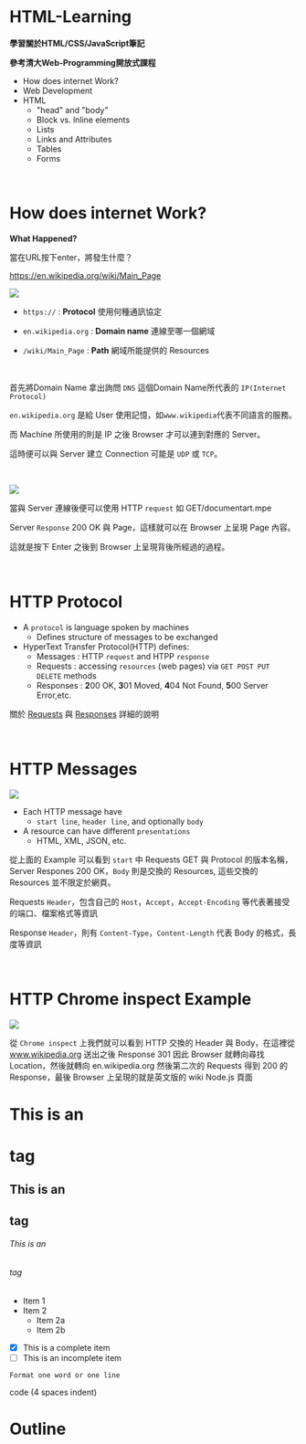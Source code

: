 # HTML-Learning

**學習關於HTML/CSS/JavaScript筆記**

**參考清大Web-Programming開放式課程**

* How does internet Work?
* Web Development
* HTML
  * "head" and "body"
  * Block vs. lnline elements
  * Lists
  * Links and Attributes
  * Tables
  * Forms

<br>

# How does internet Work?

**What Happened?**

當在URL按下enter，將發生什麼？

https://en.wikipedia.org/wiki/Main_Page

![](https://i.imgur.com/OjHk8dz.png)

* `https://` : **Protocol** 使用何種通訊協定

* `en.wikipedia.org` : **Domain name** 連線至哪一個網域

* `/wiki/Main_Page` : **Path** 網域所能提供的 Resources

<br>

首先將Domain Name 拿出詢問 `DNS` 這個Domain Name所代表的 `IP(Internet Protocol)`

`en.wikipedia.org` 是給 User 使用記憶，如`www.wikipedia`代表不同語言的服務。

而 Machine 所使用的則是 IP 之後 Browser 才可以連到對應的 Server。

這時便可以與 Server 建立 Connection 可能是 `UDP` 或 `TCP`。  

<br>
 
![](https://i.imgur.com/2ZXNkNT.png)

當與 Server 連線後便可以使用 HTTP `request` 如 GET/documentart.mpe

Server `Response` 200 OK 與 Page，這樣就可以在 Browser 上呈現 Page 內容。

這就是按下 Enter 之後到 Browser 上呈現背後所經過的過程。

<br>

# HTTP Protocol

* A `protocol` is language spoken by machines
  * Defines structure of messages to be exchanged
* HyperText Transfer Protocol(HTTP) defines:
  * Messages : HTTP `request` and HTPP `response`
  * Requests : accessing `resources` (web pages) via `GET POST PUT DELETE` methods
  * Responses : **2**00 OK, **3**01 Moved, **4**04 Not Found, **5**00 Server Error,etc.

關於 [Requests](https://developer.mozilla.org/zh-TW/docs/Web/HTTP/Methods) 與 [Responses](https://developer.mozilla.org/zh-TW/docs/Web/HTTP/Status) 詳細的說明

<br>

# HTTP Messages

![](https://i.imgur.com/hyVrpll.png)

* Each HTTP message have
  * `start line`, `header line`, and optionally `body`
* A resource can have different `presentations`
  * HTML, XML, JSON, etc.

從上面的 Example 可以看到 `start` 中 Requests GET 與 Protocol 的版本名稱，Server Respones 200 OK，`Body` 則是交換的 Resources, 這些交換的 Resources 並不限定於網頁。

Requests `Header`，包含自己的 `Host`，`Accept`，`Accept-Encoding` 等代表著接受的端口、檔案格式等資訊

Response `Header`，則有 `Content-Type`，`Content-Length` 代表 Body 的格式，長度等資訊

<br>

# HTTP Chrome inspect Example

![](https://i.imgur.com/E19kX8K.jpg)

從 `Chrome inspect` 上我們就可以看到 HTTP 交換的 Header 與 Body，在這裡從 www.wikipedia.org 送出之後 Response 301 因此 Browser 就轉向尋找 Location，然後就轉向 en.wikipedia.org 
然後第二次的 Requests 得到 200 的 Response，最後 Browser 上呈現的就是英文版的 wiki Node.js 頁面

# This is an <h1> tag

## This is an <h2> tag

###### This is an <h6> tag

* Item 1
* Item 2
  * Item 2a
  * Item 2b

- [x] This is a complete item
- [ ] This is an incomplete item

`Format one word or one line`

code (4 spaces indent)


# Outline <h1>


